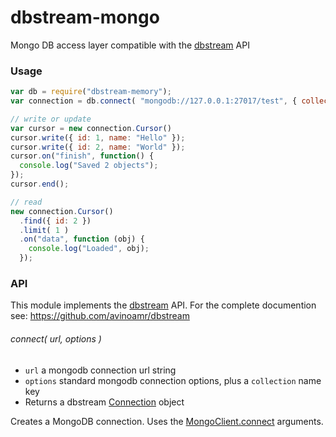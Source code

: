 dbstream-mongo
==============

Mongo DB access layer compatible with the [dbstream](https://github.com/avinoamr/dbstream) API

### Usage

```javascript
var db = require("dbstream-memory");
var connection = db.connect( "mongodb://127.0.0.1:27017/test", { collection: "test" } );

// write or update
var cursor = new connection.Cursor()
cursor.write({ id: 1, name: "Hello" });
cursor.write({ id: 2, name: "World" });
cursor.on("finish", function() {
  console.log("Saved 2 objects");
});
cursor.end();

// read
new connection.Cursor()
  .find({ id: 2 })
  .limit( 1 )
  .on("data", function (obj) {
    console.log("Loaded", obj);
  });
```

### API

This module implements the [dbstream](https://github.com/avinoamr/dbstream) API. For the complete documention see: https://github.com/avinoamr/dbstream

###### connect( url, options )

* `url` a mongodb connection url string
* `options` standard mongodb connection options, plus a `collection` name key
* Returns a dbstream [Connection](https://github.com/avinoamr/dbstream#connection) object

Creates a MongoDB connection. Uses the [MongoClient.connect](http://mongodb.github.io/node-mongodb-native/api-generated/mongoclient.html#mongoclient-connect) arguments.


